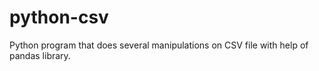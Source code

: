 # python-csv

Python program that does several manipulations on CSV file with help of pandas library.
